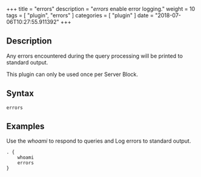 +++
title = "errors"
description = "*errors* enable error logging."
weight = 10
tags = [ "plugin", "errors" ]
categories = [ "plugin" ]
date = "2018-07-06T10:27:55.911392"
+++

## Description

Any errors encountered during the query processing will be printed to standard output.

This plugin can only be used once per Server Block.

## Syntax

~~~
errors
~~~

## Examples

Use the *whoami* to respond to queries and Log errors to standard output.

~~~ corefile
. {
    whoami
    errors
}
~~~
